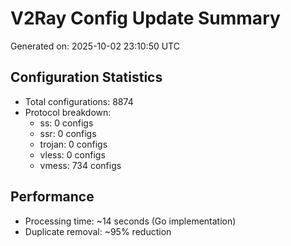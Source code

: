 # V2Ray Config Update Summary
Generated on: 2025-10-02 23:10:50 UTC

## Configuration Statistics
- Total configurations: 8874
- Protocol breakdown:
  - ss: 0 configs
  - ssr: 0 configs
  - trojan: 0 configs
  - vless: 0 configs
  - vmess: 734 configs

## Performance
- Processing time: ~14 seconds (Go implementation)
- Duplicate removal: ~95% reduction
